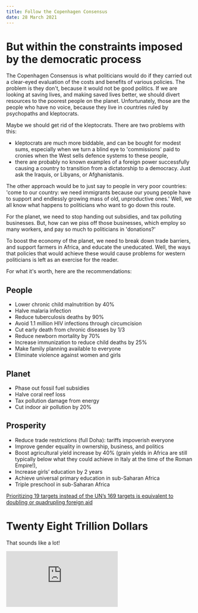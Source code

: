 ```yaml
---
title: Follow the Copenhagen Consensus
date: 28 March 2021
---
```


# But within the constraints imposed by the democratic process

The Copenhagen Consensus is what politicians would do if they carried out a clear-eyed evaluation of the costs and benefits of various policies. The problem is they don't, because it would not be good politics. If we are looking at saving lives, and making saved lives better, we should divert resources to the poorest people on the planet. Unfortunately, those are the people who have no voice, because they live in countries ruled by psychopaths and kleptocrats.

Maybe we should get rid of the kleptocrats. There are two problems with this:

- kleptocrats are much more biddable, and can be bought for modest sums, especially when we turn a blind eye to 'commissions' paid to cronies when the West sells defence systems to these people,
- there are probably no known examples of a foreign power successfully causing a country to transition from a dictatorship to a democracy. Just ask the Iraquis, or Libyans, or Afghanistanis. 

The other approach would be to just say to people in very poor countries: 'come to our country: we need immigrants because our young people have to support and endlessly growing mass of old, unproductive ones.' Well, we all know what happens to politicians who want to go down this route.

For the planet, we need to stop handing out subsidies, and tax polluting businesses. But, how can we piss off those businesses, which employ so many workers, and pay so much to politicians in 'donations?'

To boost the economy of the planet, we need to break down trade barriers, and support farmers in Africa, and educate the uneducated. Well, the ways that policies that would achieve these would cause problems for western politicians is left as an exercise for the reader.

For what it's worth, here are the recommendations:

## People

* Lower chronic child malnutrition by 40%
* Halve malaria infection
* Reduce tuberculosis deaths by 90%
* Avoid 1.1 million HIV infections through circumcision
* Cut early death from chronic diseases by 1/3
* Reduce newborn mortality by 70%
* Increase immunization to reduce child deaths by 25%
* Make family planning available to everyone
* Eliminate violence against women and girls

## Planet

* Phase out fossil fuel subsidies
* Halve coral reef loss
* Tax pollution damage from energy
* Cut indoor air pollution by 20%

## Prosperity

* Reduce trade restrictions (full Doha): tariffs impoverish everyone
* Improve gender equality in ownership, business, and politics
* Boost agricultural yield increase by 40% (grain yields in Africa are still typically below what they could achieve in Italy at the time of the Roman Empire!),
* Increase girls’ education by 2 years
* Achieve universal primary education in sub-Saharan Africa
* Triple preschool in sub-Saharan Africa

[Prioritizing 19 targets instead of the UN’s 169 targets is equivalent to doubling or quadrupling foreign aid](https://www.copenhagenconsensus.com/post-2015-consensus/nobel-laureates-guide-smarter-global-targets-2030)

# Twenty Eight Trillion Dollars

That sounds like a lot!

<div class="embed-container"><iframe src="https://fred.stlouisfed.org/graph/graph-landing.php?g=Cq2H&width=670&height=475" scrolling="no" frameborder="0" style="overflow:hidden;" allowTransparency="true" loading="lazy"></iframe></div><script src="https://fred.stlouisfed.org/graph/js/embed.js" type="text/javascript"></script>
